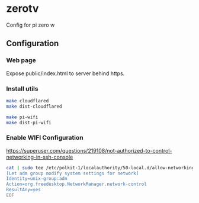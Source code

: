 # zerotv

Config for pi zero w

## Configuration

### Web page
Expose public/index.html to server behind https.

### Install utils

```bash
make cloudflared
make dist-cloudflared

make pi-wifi
make dist-pi-wifi
```

### Enable WIFI Configuration
https://superuser.com/questions/219108/not-authorized-to-control-networking-in-ssh-console

```bash
cat | sudo tee /etc/polkit-1/localauthority/50-local.d/allow-networking.pkla <<EOF
[Let adm group modify system settings for network]
Identity=unix-group:adm
Action=org.freedesktop.NetworkManager.network-control
ResultAny=yes
EOF
```
